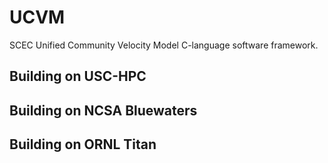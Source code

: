 # UCVM 

  SCEC Unified Community Velocity Model C-language software framework.

## Building on USC-HPC

## Building on NCSA Bluewaters

## Building on ORNL Titan

